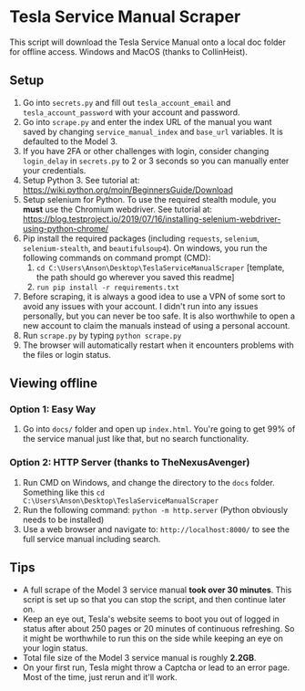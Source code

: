 # Tesla Service Manual Scraper

This script will download the Tesla Service Manual onto a local doc folder for offline access.  Windows and MacOS (thanks to CollinHeist).

## Setup

1. Go into `secrets.py` and fill out `tesla_account_email` and `tesla_account_password` with your account and password.
2. Go into `scrape.py` and enter the index URL of the manual you want saved by changing `service_manual_index` and `base_url` variables.  It is defaulted to the Model 3.
3. If you have 2FA or other challenges with login, consider changing `login_delay` in `secrets.py` to 2 or 3 seconds so you can manually enter your credentials.
4. Setup Python 3.  See tutorial at: <https://wiki.python.org/moin/BeginnersGuide/Download>
5. Setup selenium for Python.  To use the required stealth module, you **must** use the Chromium webdriver.  See tutorial at: <https://blog.testproject.io/2019/07/16/installing-selenium-webdriver-using-python-chrome/>
6. Pip install the required packages (including `requests`, `selenium`, `selenium-stealth`, and `beautifulsoup4`).  On windows, you run the following commands on command prompt (CMD):
    1.  `cd C:\Users\Anson\Desktop\TeslaServiceManualScraper` [template, the path should go wherever you saved this readme]
    2.  `run pip install -r requirements.txt`
7. Before scraping, it is always a good idea to use a VPN of some sort to avoid any issues with your account.  I didn't run into any issues personally, but you can never be too safe.  It is also worthwhile to open a new account to claim the manuals instead of using a personal account.
8. Run `scrape.py` by typing `python scrape.py`
9. The browser will automatically restart when it encounters problems with the files or login status.

## Viewing offline

### Option 1: Easy Way

1. Go into `docs/` folder and open up `index.html`.  You're going to get 99% of the service manual just like that, but no search functionality.

### Option 2: HTTP Server (thanks to TheNexusAvenger)

1. Run CMD on Windows, and change the directory to the `docs` folder.  Something like this `cd C:\Users\Anson\Desktop\TeslaServiceManualScraper`
2. Run the following command: `python -m http.server` (Python obviously needs to be installed)
3. Use a web browser and navigate to: `http://localhost:8000/` to see the full service manual including search.

## Tips

* A full scrape of the Model 3 service manual **took over 30 minutes**.  This script is set up so that you can stop the script, and then continue later on.
* Keep an eye out, Tesla's website seems to boot you out of logged in status after about 250 pages or 20 minutes of continuous refreshing.  So it might be worthwhile to run this on the side while keeping an eye on your login status.
* Total file size of the Model 3 service manual is roughly **2.2GB**.
* On your first run, Tesla might throw a Captcha or lead to an error page.  Most of the time, just rerun and it'll work.
